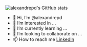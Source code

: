 ![alexandrepd's GitHub stats](https://github-readme-stats.vercel.app/api?username=alexandrepd&show_icons=true&theme=blue-green)

- 👋 Hi, I’m @alexandrepd
- 👀 I’m interested in ...
- 🌱 I’m currently learning ...
- 💞️ I’m looking to collaborate on ...
- 📫 How to reach me [LinkedIn](https://www.linkedin.com/in/alexandre-alves-oliveira/)

<!---
alexandrepd/alexandrepd is a ✨ special ✨ repository because its `README.md` (this file) appears on your GitHub profile.
You can click the Preview link to take a look at your changes.
--->


